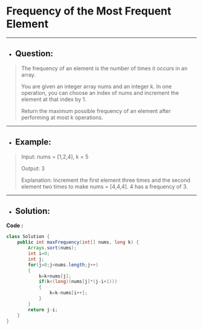 # Frequency of the Most Frequent Element
---
- ## Question:
>The frequency of an element is the number of times it occurs in an array.
>
>You are given an integer array nums and an integer k. In one operation, you can choose an index of nums and increment the element at that index by 1.
>
>Return the maximum possible frequency of an element after performing at most k operations.
---
- ## Example:
>Input: nums = [1,2,4], k = 5
>
>Output: 3
>
>Explanation: Increment the first element three times and the second element two times to make nums = [4,4,4].
>4 has a frequency of 3.
---
- ## Solution:
**Code :**
```java
class Solution {
    public int maxFrequency(int[] nums, long k) {
        Arrays.sort(nums);
        int i=0;
        int j;
        for(j=0;j<nums.length;j++)
        {
            k=k+nums[j];
            if(k<(long)(nums[j]*(j-i+1)))
            {
                k=k-nums[i++];
            }
        }
        return j-i;
    }
}

